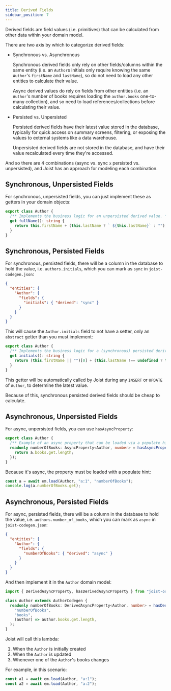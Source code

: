```yaml
---
title: Derived Fields
sidebar_position: 7
---
```


Derived fields are field values (i.e. primitives) that can be calculated from other data within your domain model.

There are two axis by which to categorize derived fields:

- Synchronous vs. Asynchronous

  Synchronous derived fields only rely on other fields/columns within the same entity (i.e. an `Author`s initials only require knowing the same `Author`'s `firstName` and `lastName`), so do not need to load any other entities to calculate their value.

  Async derived values do rely on fields from other entities (i.e. an `Author`'s number of books requires loading the `author.books` one-to-many collection), and so need to load references/collections before calculating their value.

- Persisted vs. Unpersisted

  Persisted derived fields have their latest value stored in the database, typically for quick access on summary screens, filtering, or exposing the values to external systems like a data warehouse.

  Unpersisted derived fields are not stored in the database, and have their value recalculated every time they're accessed.

And so there are 4 combinations (async vs. sync `x` persisted vs. unpersisted), and Joist has an approach for modeling each combination.

## Synchronous, Unpersisted Fields

For synchronous, unpersisted fields, you can just implement these as getters in your domain objects:

```typescript
export class Author {
  /** Implements the business logic for an unpersisted derived value. */
  get fullName(): string {
    return this.firstName + (this.lastName ? ` ${this.lastName}` : "");
  }
}
```

## Synchronous, Persisted Fields

For synchronous, persisted fields, there will be a column in the database to hold the value, i.e. `authors.initials`, which you can mark as `sync` in `joist-codegen.json`:

```json
{
  "entities": {
    "Author": {
      "fields": {
        "initials": { "derived": "sync" }
      }
    }
  }
}
```

This will cause the `Author.initials` field to not have a setter, only an `abstract` getter than you must implement:

```typescript
export class Author {
  /** Implements the business logic for a (synchronous) persisted derived value. */
  get initials(): string {
    return (this.firstName || "")[0] + (this.lastName !== undefined ? this.lastName[0] : "");
  }
}
```

This getter will be automatically called by Joist during any `INSERT` or `UPDATE` of `Author`, to determine the latest value.

Because of this, synchronous persisted derived fields should be cheap to calculate.

## Asynchronous, Unpersisted Fields

For async, unpersisted fields, you can use `hasAsyncProperty`:

```typescript
export class Author {
  /** Example of an async property that can be loaded via a populate hint. */
  readonly numberOfBooks: AsyncProperty<Author, number> = hasAsyncProperty("books", (a) => {
    return a.books.get.length;
  });
}
```

Because it's async, the property must be loaded with a populate hint:

```typescript
const a = await em.load(Author, "a:1", "numberOfBooks");
console.log(a.numberOfBooks.get);
```

## Asynchronous, Persisted Fields

For async, persisted fields, there will be a column in the database to hold the value, i.e. `authors.number_of_books`, which you can mark as `async` in `joist-codegen.json`:

```json
{
  "entities": {
    "Author": {
      "fields": {
        "numberOfBooks": { "derived": "async" }
      }
    }
  }
}
```

And then implement it in the `Author` domain model:

```typescript
import { DerivedAsyncProperty, hasDerivedAsyncProperty } from "joist-orm";

class Author extends AuthorCodegen {
  readonly numberOfBooks: DerivedAsyncProperty<Author, number> = hasDerivedAsyncProperty(
    "numberOfBooks",
    "books",
    (author) => author.books.get.length,
  );
}
```

Joist will call this lambda:

1. When the `Author` is initially created
2. When the `Author` is updated
3. Whenever one of the `Author`'s books changes

For example, in this scenario:

```typescript
const a1 = await em.load(Author, "a:1");
const a2 = await em.load(Author, "a:2");
```
